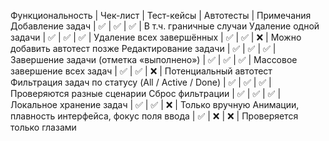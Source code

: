 Функциональность | Чек-лист | Тест-кейсы | Автотесты | Примечания
Добавление задач | ✅ | ✅ | ✅ | В т.ч. граничные случаи
Удаление одной задачи | ✅ | ✅ | ✅ | 
Удаление всех завершённых | ✅ | ✅ | ❌ | Можно добавить автотест позже
Редактирование задачи | ✅ | ✅ | ✅ | 
Завершение задачи (отметка «выполнено») | ✅ | ✅ | ✅ | 
Массовое завершение всех задач | ✅ | ✅ | ❌ | Потенциальный автотест
Фильтрация задач по статусу (All / Active / Done) | ✅ | ✅ | ✅ | Проверяются разные сценарии
Сброс фильтрации | ✅ | ✅ | ✅ | 
Локальное хранение задач | ✅ | ✅ | ❌ | Только вручную
Анимации, плавность интерфейса, фокус поля ввода | ✅ | ❌ | ❌ | Проверяется только глазами
